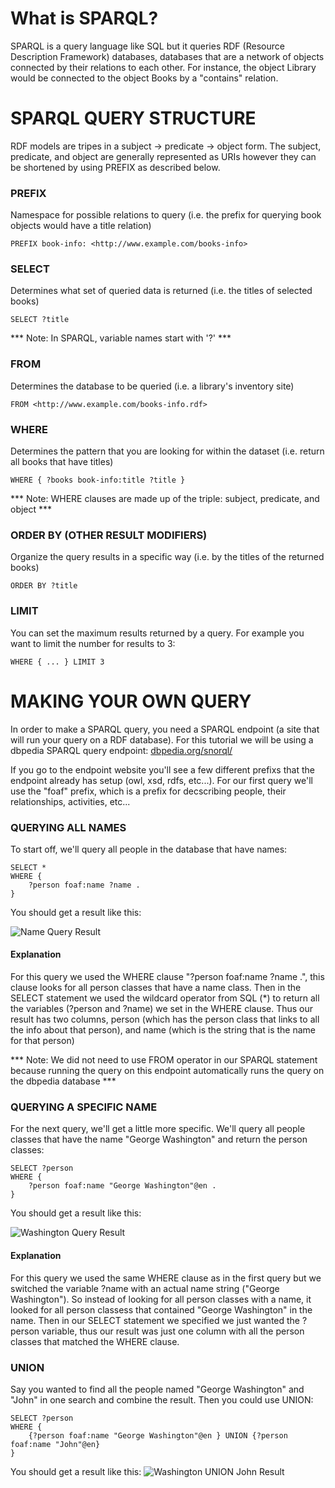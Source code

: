 # What is SPARQL?

SPARQL is a query language like SQL but it queries RDF (Resource Description Framework) databases, databases that are a network of objects connected by their relations to each other. For instance, the object Library would be connected to the object Books by a "contains" relation. 

# SPARQL QUERY STRUCTURE 

RDF models are tripes in a subject -> predicate -> object form. The subject, predicate, and object are generally represented as URIs however they can be shortened by using PREFIX as described below.

### PREFIX

Namespace for possible relations to query (i.e. the prefix for querying book objects would have a title relation)

```
PREFIX book-info: <http://www.example.com/books-info>
````

### SELECT

Determines what set of queried data is returned (i.e. the titles of selected books)

```
SELECT ?title
```

*** Note: In SPARQL, variable names start with '?' ***

### FROM

Determines the database to be queried (i.e. a library's inventory site)

```
FROM <http://www.example.com/books-info.rdf>
```

### WHERE

Determines the pattern that you are looking for within the dataset (i.e. return all books that have titles)

```
WHERE { ?books book-info:title ?title }
```

*** Note: WHERE clauses are made up of the triple: subject, predicate, and object ***

### ORDER BY (OTHER RESULT MODIFIERS)

Organize the query results in a specific way (i.e. by the titles of the returned books)

```
ORDER BY ?title
```

### LIMIT

You can set the maximum results returned by a query. For example you want to limit the number for results to 3:

```
WHERE { ... } LIMIT 3
```

# MAKING YOUR OWN QUERY

In order to make a SPARQL query, you need a SPARQL endpoint (a site that will run your query on a RDF database). For this tutorial we will be using a dbpedia SPARQL query endpoint: [dbpedia.org/snorql/](http://dbpedia.org/snorql/)

If you go to the endpoint website you'll see a few different prefixs that the endpoint already has setup (owl, xsd, rdfs, etc...). For our first query we'll use the "foaf" prefix, which is a prefix for decscribing people, their relationships, activities, etc...

### QUERYING ALL NAMES 

To start off, we'll query all people in the database that have names:

```
SELECT * 
WHERE {
    ?person foaf:name ?name .
}
```

You should get a result like this: 

![Name Query Result](screenshots/name_result.PNG?raw=true)

#### Explanation

For this query we used the WHERE clause "?person foaf:name ?name .", this clause looks for all person classes that have a name class. Then in the SELECT statement we used the wildcard operator from SQL (\*) to return all the variables (?person and ?name) we set in the WHERE clause. Thus our result has two columns, person (which has the person class that links to all the info about that person), and name (which is the string that is the name for that person)

*** Note: We did not need to use FROM operator in our SPARQL statement because running the query on this endpoint automatically runs the query on the dbpedia database ***

### QUERYING A SPECIFIC NAME

For the next query, we'll get a little more specific. We'll query all people classes that have the name "George Washington" and return the person classes:

```
SELECT ?person 
WHERE {
    ?person foaf:name "George Washington"@en .
}
```

You should get a result like this:

![Washington Query Result](screenshots/washington_result.PNG?raw=true)

#### Explanation

For this query we used the same WHERE clause as in the first query but we switched the variable ?name with an actual name string ("George Washington"). So instead of looking for all person classes with a name, it looked for all person classess that contained "George Washington" in the name. Then in our SELECT statement we specified we just wanted the ?person variable, thus our result was just one column with all the person classes that matched the WHERE clause.  

### UNION

Say you wanted to find all the people named "George Washington" and "John" in one search and combine the result. Then you could use UNION:

```
SELECT ?person
WHERE {
	{?person foaf:name "George Washington"@en } UNION {?person foaf:name "John"@en}
}
```

You should get a result like this:
![Washington UNION John Result](screenshots/GeorgeJohn.PNG?raw=true)

